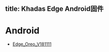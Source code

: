 title: Khadas Edge Android固件
---

# Android
* [Edge_Oreo_V181111](https://dl.khadas.com/Firmware/Edge/Android/Edge_Oreo_V181111.7z)
